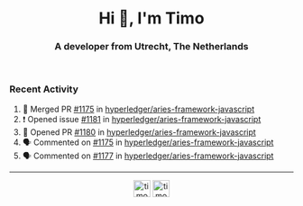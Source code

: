 <h1 align="center">Hi 👋, I'm Timo</h1>
<h3 align="center">A developer from Utrecht, The Netherlands</h3>
<br/>
<!-- https://github.com/rahuldkjain/github-profile-readme-generator --!>

<!--  <p align="left"><img src="https://github-readme-stats.vercel.app/api?username=timoglastra&show_icons=true&count_private=true&" alt="timoglastra" /></p> --!>

<!--
Github language stats
<p align="left"><img src="https://github-readme-stats.vercel.app/api/top-langs/?username=timoglastra&layout=compact" alt="timoglastra" /><p>
-->

<!-- Codestats language stats -->
<!-- <p align="left"><img src="https://codestats-readme.vercel.app/api/top-langs/?username=timoglastra&layout=compact&language_count=12" alt="timoglastra" /><p>    --!>
  
<h3>Recent Activity</h3>

<!--START_SECTION:activity-->
1. 🎉 Merged PR [#1175](https://github.com/hyperledger/aries-framework-javascript/pull/1175) in [hyperledger/aries-framework-javascript](https://github.com/hyperledger/aries-framework-javascript)
2. ❗️ Opened issue [#1181](https://github.com/hyperledger/aries-framework-javascript/issues/1181) in [hyperledger/aries-framework-javascript](https://github.com/hyperledger/aries-framework-javascript)
3. 💪 Opened PR [#1180](https://github.com/hyperledger/aries-framework-javascript/pull/1180) in [hyperledger/aries-framework-javascript](https://github.com/hyperledger/aries-framework-javascript)
4. 🗣 Commented on [#1175](https://github.com/hyperledger/aries-framework-javascript/issues/1175) in [hyperledger/aries-framework-javascript](https://github.com/hyperledger/aries-framework-javascript)
5. 🗣 Commented on [#1177](https://github.com/hyperledger/aries-framework-javascript/issues/1177) in [hyperledger/aries-framework-javascript](https://github.com/hyperledger/aries-framework-javascript)
<!--END_SECTION:activity-->

---

<p align="center">
<a href="https://twitter.com/timoglastra" target="blank"><img align="center" src="https://cdn.jsdelivr.net/npm/simple-icons@3.0.1/icons/twitter.svg" alt="timoglastra" height="30" width="30" /></a>
<a href="https://linkedin.com/in/timoglastra" target="blank"><img align="center" src="https://cdn.jsdelivr.net/npm/simple-icons@3.0.1/icons/linkedin.svg" alt="timoglastra" height="30" width="30" /></a>
</p>



